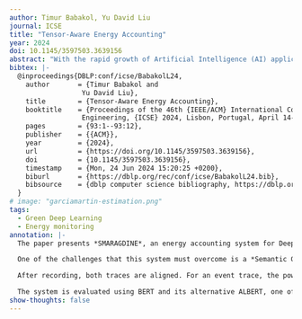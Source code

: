 ```yaml
---
author: Timur Babakol, Yu David Liu
journal: ICSE
title: "Tensor-Aware Energy Accounting"
year: 2024
doi: 10.1145/3597503.3639156
abstract: "With the rapid growth of Artificial Intelligence (AI) applications supported by deep learning (DL), the energy efficiency of these applications has an increasingly large impact on sustainability. We introduce Smaragdine, a new energy accounting system for tensor-based DL programs implemented with TensorFlow. At the heart of Smaragdine is a novel white-box methodology of energy accounting: Smaragdine is aware of the internal structure of the DL program, which we call tensor-aware energy accounting. With Smaragdine, the energy consumption of a DL program can be broken down into units aligned with its logical hierarchical decomposition structure. We apply Smaragdine for understanding the energy behavior of BERT, one of the most widely used language models. Layer-by-layer and tensor-by-tensor, Smaragdine is capable of identifying the highest energy/power-consuming components of BERT. Furthermore, we conduct two case studies on how Smaragdine supports downstream toolchain building, one on the comparative energy impact of hyperparameter tuning of BERT, the other on the energy behavior evolution when BERT evolves to its next generation, ALBERT."
bibtex: |-
  @inproceedings{DBLP:conf/icse/BabakolL24,
    author       = {Timur Babakol and
                  Yu David Liu},
    title        = {Tensor-Aware Energy Accounting},
    booktitle    = {Proceedings of the 46th {IEEE/ACM} International Conference on Software
                  Engineering, {ICSE} 2024, Lisbon, Portugal, April 14-20, 2024},
    pages        = {93:1--93:12},
    publisher    = {{ACM}},
    year         = {2024},
    url          = {https://doi.org/10.1145/3597503.3639156},
    doi          = {10.1145/3597503.3639156},
    timestamp    = {Mon, 24 Jun 2024 15:20:25 +0200},
    biburl       = {https://dblp.org/rec/conf/icse/BabakolL24.bib},
    bibsource    = {dblp computer science bibliography, https://dblp.org}
  }
# image: "garciamartin-estimation.png"
tags:
  - Green Deep Learning
  - Energy monitoring
annotation: |-
  The paper presents *SMARAGDINE*, an energy accounting system for Deep Learning models built with TensorFlow. Opposite to other similar systems, which are black or grey box systems (only report total energy consumption or consumption by hardware device), *SMARAGDINE* can collect the energy and power used by the different logical components of the Neural Network. The network modules can be hierarchically measured, from layers to individual tensor operations.

  One of the challenges that this system must overcome is a *Semantic Gap*: mapping the energy measurements from the hardware devices into the logical units of the DL model. To solve this, the authors perform a trace-based alignment. The system collects traces from events that take place during the logical execution of the model, using TensorFlow API and callbacks, and traces from the power usage of the hardware devices, using Intel RAPL for CPU measurements and NVML for GPU measurements. An event trace refers to calls inside the TensorFlow session, and records the type of operation, starting time, duration, and the device where the operation runs, and it is collected when TensorFlow sends a callback. A power only contains a timestamp and power measured in that timestamp. These are recorded continuously in 4 ms intervals.

  After recording, both traces are aligned. For an event trace, the power traces collected during the duration of such event are aggregated and total energy and average power for the event are computed. The events with their corresponding energy can then be hierarchically organized in the different layers and elements of the model.

  The system is evaluated using BERT and its alternative ALBERT, one of the first transformer-based NLP models. The energy is measured for all stages of the model (pre-training, fine-tuning, and prediction). Their findings show that backward passes are the most energy-hungry and, inside the model, the self-attention layers account for most of the energy usage of the model. They also experiment with modifying hyperparameters, namely the number of transformer layers and the number of hidden embeddings. They find that, for BERT, the number of hidden embeddings is dominant in terms of power consumption. Increasing the number of hidden embeddings has a much greater effect on total energy usage than increasing the number of layers. Finally, in their comparison with ALBERT, they have the same findings in terms of relative energy usage, with self-atention layers using most of the energy, but ALBERT manages to use almost half the energy in some of its modules.
show-thoughts: false
---
```



